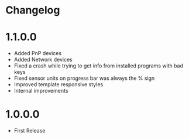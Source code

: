 # Changelog

# 1.1.0.0

* Added PnP devices
* Added Network devices
* Fixed a crash while trying to get info from installed programs with bad keys
* Fixed sensor units on progress bar was always the % sign
* Improved template responsive styles
* Internal improvements

# 1.0.0.0

* First Release